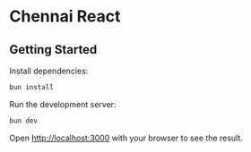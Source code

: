 # Chennai React

## Getting Started

Install dependencies:

```bash
bun install
```

Run the development server:

```bash
bun dev
```

Open [http://localhost:3000](http://localhost:3000) with your browser to see the result.
